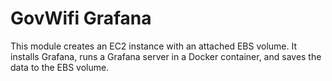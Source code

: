 # GovWifi Grafana

This module creates an EC2 instance with an attached EBS volume. It installs Grafana, runs a Grafana server in a Docker container, and saves the  data to the EBS volume.
